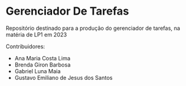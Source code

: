 # Gerenciador De Tarefas
Repositório destinado para a produção do gerenciador de tarefas, na matéria de LP1 em 2023

Contribuidores:
 - Ana Maria Costa Lima
 - Brenda Giron Barbosa
 - Gabriel Luna Maia
 - Gustavo Emiliano de Jesus dos Santos
